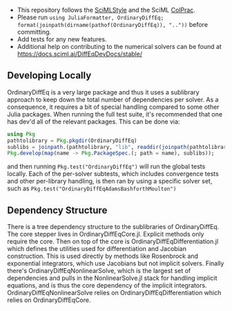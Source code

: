   - This repository follows the [SciMLStyle](https://github.com/SciML/SciMLStyle) and the SciML [ColPrac](https://github.com/SciML/ColPrac).
  - Please run `using JuliaFormatter, OrdinaryDiffEq; format(joinpath(dirname(pathof(OrdinaryDiffEq)), ".."))` before committing.
  - Add tests for any new features.
  - Additional help on contributing to the numerical solvers can be found at https://docs.sciml.ai/DiffEqDevDocs/stable/

## Developing Locally

OrdinaryDiffEq is a very large package and thus it uses a sublibrary approach to keep down
the total number of dependencies per solver. As a consequence, it requires a bit of special
handling compared to some other Julia packages. When running the full test suite, it's
recommended that one has dev'd all of the relevant packages. This can be done via:

```julia
using Pkg
pathtolibrary = Pkg.pkgdir(OrdinaryDiffEq)
sublibs = joinpath.(pathtolibrary, "lib", readdir(joinpath(pathtolibrary, "lib")))
Pkg.develop(map(name -> Pkg.PackageSpec.(; path = name), sublibs));
```

and then running `Pkg.test("OrdinaryDiffEq")` will run the global tests locally. Each of the
per-solver subtests, which includes convergence tests and other per-library handling,
is then ran by using a specific solver set, such as
`Pkg.test("OrdinaryDiffEqAdamsBashforthMoulton")`

## Dependency Structure

There is a tree dependency structure to the sublibraries of OrdinaryDiffEq. The core stepper
lives in OrdinaryDiffEqCore.jl. Explicit methods only require the core. Then on top of the
core is OrdinaryDiffEqDifferentiation.jl which defines the utilities used for differentiation
and Jacobian construction. This is used directly by methods like Rosenbrock and exponential
integrators, which use Jacobians but not implicit solvers. Finally there's
OrdinaryDiffEqNonlinearSolve, which is the largest set of dependencies and pulls in the
NonlinearSolve.jl stack for handling implicit equations, and is thus the core dependency
of the implicit integrators. OrdinaryDiffEqNonlinearSolve relies on OrdinaryDiffEqDifferentiation
which relies on OrdinaryDiffEqCore.
